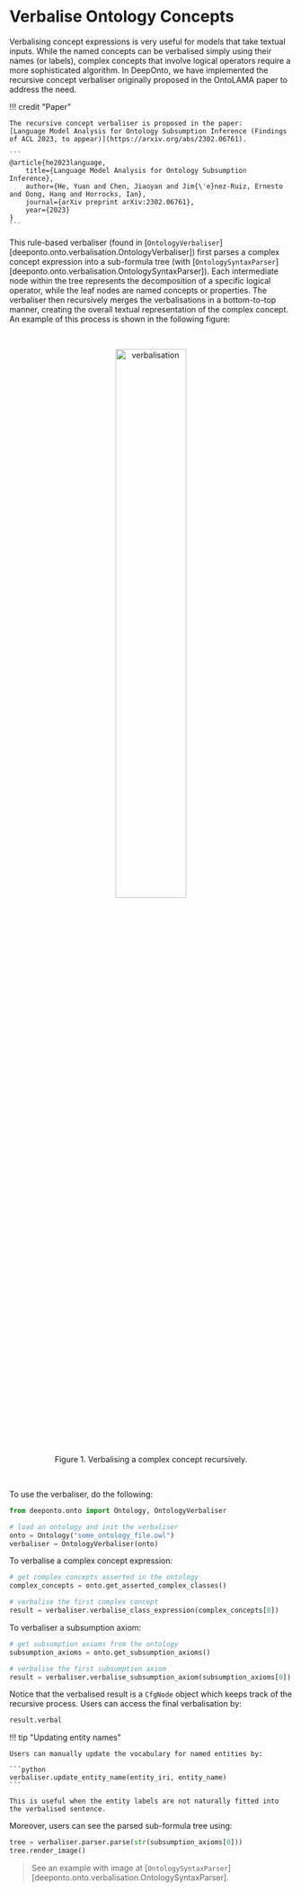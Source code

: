# Verbalise Ontology Concepts

Verbalising concept expressions is very useful for models that take textual inputs. While the named concepts can be verbalised simply using their names (or labels), complex concepts that involve logical operators require a more sophisticated algorithm. In $\textsf{DeepOnto}$, we have implemented the recursive concept verbaliser originally proposed in the OntoLAMA paper to address the need.

!!! credit "Paper"

    The recursive concept verbaliser is proposed in the paper:
    [Language Model Analysis for Ontology Subsumption Inference (Findings of ACL 2023, to appear)](https://arxiv.org/abs/2302.06761).

    ```
    @article{he2023language,
        title={Language Model Analysis for Ontology Subsumption Inference},
        author={He, Yuan and Chen, Jiaoyan and Jim{\'e}nez-Ruiz, Ernesto and Dong, Hang and Horrocks, Ian},
        journal={arXiv preprint arXiv:2302.06761},
        year={2023}
    }
    ```

This rule-based verbaliser (found in [`OntologyVerbaliser`][deeponto.onto.verbalisation.OntologyVerbaliser]) first parses a complex concept expression into a sub-formula tree (with [`OntologySyntaxParser`][deeponto.onto.verbalisation.OntologySyntaxParser]). Each intermediate node within the tree represents the decomposition of a specific logical operator, while the leaf nodes are named concepts or properties.  The verbaliser then recursively merges the verbalisations in a bottom-to-top manner, creating the overall textual representation of the complex concept. An example of this process is shown in the following figure:

</br>

<p align="center">
    <img alt="verbalisation" src="../images/verbalisation.svg" width=50% height=auto>
    <p align="center">Figure 1. Verbalising a complex concept recursively. </p>
</p>

</br>


To use the verbaliser, do the following:

```python
from deeponto.onto import Ontology, OntologyVerbaliser

# load an ontology and init the verbaliser
onto = Ontology("some_ontology_file.owl")
verbaliser = OntologyVerbaliser(onto)
```

To verbalise a complex concept expression:

```python
# get complex concepts asserted in the ontology
complex_concepts = onto.get_asserted_complex_classes()

# verbalise the first complex concept
result = verbaliser.verbalise_class_expression(complex_concepts[0])
```

To verbaliser a subsumption axiom:

```python
# get subsumption axioms from the ontology
subsumption_axioms = onto.get_subsumption_axioms()

# verbalise the first subsumption axiom
result = verbaliser.verbalise_subsumption_axiom(subsumption_axioms[0])
```

Notice that the verbalised result is a `CfgNode` object which keeps track of the
recursive process. Users can access the final verbalisation by:

```python
result.verbal
```

!!! tip "Updating entity names"

    Users can manually update the vocabulary for named entities by:

    ```python
    verbaliser.update_entity_name(entity_iri, entity_name)
    ```

    This is useful when the entity labels are not naturally fitted into the verbalised sentence.


Moreover, users can see the parsed sub-formula tree using:

```python
tree = verbaliser.parser.parse(str(subsumption_axioms[0]))
tree.render_image()
```

> See an example with image at [`OntologySyntaxParser`][deeponto.onto.verbalisation.OntologySyntaxParser].
